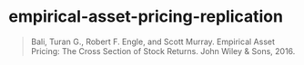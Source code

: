 # empirical-asset-pricing-replication
> Bali, Turan G., Robert F. Engle, and Scott Murray. Empirical Asset Pricing: The Cross Section of Stock Returns. John Wiley & Sons, 2016.

